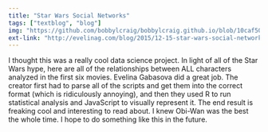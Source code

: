 ```yaml
---
title: "Star Wars Social Networks"
tags: ["textblog", "blog"]
img: "https://github.com/bobbylcraig/bobbylcraig.github.io/blob/10caf5019e8c0a70f58e23518d8cc9122a339a2a/blog/images/StarWarsNetworks1.png?raw=true"
ext-link: "http://evelinag.com/blog/2015/12-15-star-wars-social-network/index.html"
---
```


<p>I thought this was a really cool data science project. In light of all of the Star Wars hype, here are all of the relationships between ALL characters analyzed in the first six movies. Evelina Gabasova did a great job. The creator first had to parse all of the scripts and get them into the correct format (which is ridiculously annoying), and then they used R to run statistical analysis and JavaScript to visually represent it. The end result is freaking cool and interesting to read about. I knew Obi-Wan was the best the whole time. I hope to do something like this in the future.</p>

